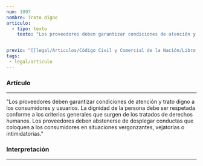 ```yaml
---
num: 1097
nombre: Trato digno
articulo: 
  - tipo: texto
    texto: "Los proveedores deben garantizar condiciones de atención y trato digno a los consumidores y usuarios. La dignidad de la persona debe ser respetada conforme a los criterios generales que surgen de los tratados de derechos humanos. Los proveedores deben abstenerse de desplegar conductas que coloquen a los consumidores en situaciones vergonzantes, vejatorias o intimidatorias."


previo: "[[legal/Articulos/Código Civil y Comercial de la Nación/Libro Tercero/Título 3/Capítulo 2/Sección 1/Sección 1, Prácticas abusivas.md|Sección 1, Prácticas abusivas]]"
tags: 
 - legal/articulo
---
```

### Artículo
---
"Los proveedores deben garantizar condiciones de atención y trato digno a los consumidores y usuarios. La dignidad de la persona debe ser respetada conforme a los criterios generales que surgen de los tratados de derechos humanos. Los proveedores deben abstenerse de desplegar conductas que coloquen a los consumidores en situaciones vergonzantes, vejatorias o intimidatorias."

### Interpretación
---

